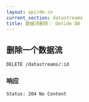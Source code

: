 ```yaml
---
layout: api/dm.cn
current_section: datastreams
title: 数据流删除｜ Dotide DB
---
```


## 删除一个数据流

    DELETE /datastreams/:id

### 响应

    Status: 204 No Content

